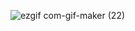 [](/public/img/gif.gif)![ezgif com-gif-maker (22)](https://user-images.githubusercontent.com/103077968/194468880-8ab925d0-9c72-4c90-a363-16e026d79888.gif)
